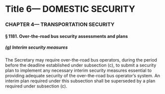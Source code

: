 
# Title 6— DOMESTIC SECURITY
### CHAPTER 4— TRANSPORTATION SECURITY
#### § 1181. Over-the-road bus security assessments and plans
##### (g) Interim security measures

The Secretary may require over-the-road bus operators, during the period before the deadline established under subsection (c), to submit a security plan to implement any necessary interim security measures essential to providing adequate security of the over-the-road bus operator’s system. An interim plan required under this subsection shall be superseded by a plan required under subsection (c).
